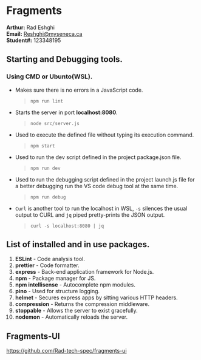 # Fragments

**Arthur:** Rad Eshghi\
**Email:** Reshghi@myseneca.ca\
**Student#:** 123348195

## Starting and Debugging tools.

### Using CMD or Ubunto(WSL).

- Makes sure there is no errors in a JavaScript code.

  > `npm run lint`

- Starts the server in port **localhost:8080**.

  > `node src/server.js`

- Used to execute the defined file without typing its execution command.

  > `npm start`

- Used to run the dev script defined in the project package.json file.

  > `npm run dev`

- Used to run the debugging script defined in the project launch.js file for a better debugging run the VS code debug tool at the same time.

  > `npm run debug`

- `Curl` is another tool to run the localhost in WSL, `-s` silences the usual output to CURL and `jq` piped pretty-prints the JSON output.

  > `curl -s localhost:8080 | jq`

## List of installed and in use packages.

1. **ESLint** - Code analysis tool.
2. **prettier** - Code formatter.
3. **express** - Back-end application framework for Node.js.
4. **npm** - Package manager for JS.
5. **npm intellisense** - Autocomplete npm modules.
6. **pino** - Used for structure logging.
7. **helmet** - Secures express apps by sitting various HTTP headers.
8. **compression** - Returns the compression middleware.
9. **stoppable** - Allows the server to exist gracefully.
10. **nodemon** - Automatically reloads the server.

## Fragments-UI 
https://github.com/Rad-tech-spec/fragments-ui

